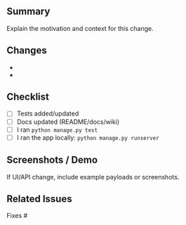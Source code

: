 ## Summary
Explain the motivation and context for this change.

## Changes
-
-

## Checklist
- [ ] Tests added/updated
- [ ] Docs updated (README/docs/wiki)
- [ ] I ran `python manage.py test`
- [ ] I ran the app locally: `python manage.py runserver`

## Screenshots / Demo
If UI/API change, include example payloads or screenshots.

## Related Issues
Fixes #

